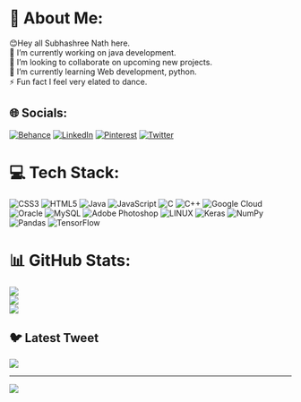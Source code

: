# 💫 About Me:
😊Hey all  Subhashree Nath here.<br>🔭 I’m currently working on java development.<br>👯 I’m looking to collaborate on upcoming new projects.<br>🌱 I’m currently learning Web development, python.<br>⚡ Fun fact I feel very  elated to dance. 


## 🌐 Socials:
[![Behance](https://img.shields.io/badge/Behance-1769ff?logo=behance&logoColor=white)](https://behance.net/https://www.behance.net/subhashreenath2) [![LinkedIn](https://img.shields.io/badge/LinkedIn-%230077B5.svg?logo=linkedin&logoColor=white)](https://linkedin.com/in/https://www.linkedin.com/in/subhashree-nath-11b99124b) [![Pinterest](https://img.shields.io/badge/Pinterest-%23E60023.svg?logo=Pinterest&logoColor=white)](https://pinterest.com/https://pin.it/6e3iBOW) [![Twitter](https://img.shields.io/badge/Twitter-%231DA1F2.svg?logo=Twitter&logoColor=white)](https://twitter.com/https://twitter.com/subhashreenath8?s=11) 

# 💻 Tech Stack:
![CSS3](https://img.shields.io/badge/css3-%231572B6.svg?style=for-the-badge&logo=css3&logoColor=white) ![HTML5](https://img.shields.io/badge/html5-%23E34F26.svg?style=for-the-badge&logo=html5&logoColor=white) ![Java](https://img.shields.io/badge/java-%23ED8B00.svg?style=for-the-badge&logo=java&logoColor=white) ![JavaScript](https://img.shields.io/badge/javascript-%23323330.svg?style=for-the-badge&logo=javascript&logoColor=%23F7DF1E) ![C](https://img.shields.io/badge/c-%2300599C.svg?style=for-the-badge&logo=c&logoColor=white) ![C++](https://img.shields.io/badge/c++-%2300599C.svg?style=for-the-badge&logo=c%2B%2B&logoColor=white) ![Google Cloud](https://img.shields.io/badge/Google%20Cloud-%234285F4.svg?style=for-the-badge&logo=google-cloud&logoColor=white) ![Oracle](https://img.shields.io/badge/Oracle-F80000?style=for-the-badge&logo=oracle&logoColor=white) ![MySQL](https://img.shields.io/badge/mysql-%2300f.svg?style=for-the-badge&logo=mysql&logoColor=white) ![Adobe Photoshop](https://img.shields.io/badge/adobephotoshop-%2331A8FF.svg?style=for-the-badge&logo=adobephotoshop&logoColor=white) ![LINUX](https://img.shields.io/badge/Linux-FCC624?style=for-the-badge&logo=linux&logoColor=black) ![Keras](https://img.shields.io/badge/Keras-%23D00000.svg?style=for-the-badge&logo=Keras&logoColor=white) ![NumPy](https://img.shields.io/badge/numpy-%23013243.svg?style=for-the-badge&logo=numpy&logoColor=white) ![Pandas](https://img.shields.io/badge/pandas-%23150458.svg?style=for-the-badge&logo=pandas&logoColor=white) ![TensorFlow](https://img.shields.io/badge/TensorFlow-%23FF6F00.svg?style=for-the-badge&logo=TensorFlow&logoColor=white)
# 📊 GitHub Stats:
![](https://github-readme-stats.vercel.app/api?username=subhashreeNath&theme=radical&hide_border=false&include_all_commits=true&count_private=false)<br/>
![](https://github-readme-streak-stats.herokuapp.com/?user=subhashreeNath&theme=radical&hide_border=false)<br/>
![](https://github-readme-stats.vercel.app/api/top-langs/?username=subhashreeNath&theme=radical&hide_border=false&include_all_commits=true&count_private=false&layout=compact)

## 🐦 Latest Tweet
[![](https://gtce.itsvg.in/api?username=https://twitter.com/subhashreenath8?s=11)](https://github.com/VishwaGauravIn/github-twitter-card-embed)

---
[![](https://visitcount.itsvg.in/api?id=subhashreeNath&icon=0&color=0)](https://visitcount.itsvg.in)

<!-- Proudly created with GPRM ( https://gprm.itsvg.in ) -->
